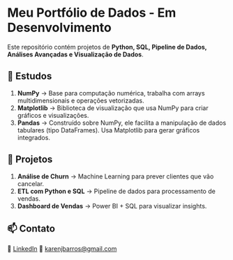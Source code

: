 # Meu Portfólio de Dados - Em Desenvolvimento  
Este repositório contém projetos de **Python, SQL, Pipeline de Dados, Análises Avançadas e Visualização de Dados**.

## 📌 Estudos
1. **NumPy** → Base para computação numérica, trabalha com arrays multidimensionais e operações vetorizadas.
2. **Matplotlib** → Biblioteca de visualização que usa NumPy para criar gráficos e visualizações.
3. **Pandas** → Construído sobre NumPy, ele facilita a manipulação de dados tabulares (tipo DataFrames). Usa Matplotlib para gerar gráficos integrados.

## 📌 Projetos
1. **Análise de Churn** → Machine Learning para prever clientes que vão cancelar.
2. **ETL com Python e SQL** → Pipeline de dados para processamento de vendas.
3. **Dashboard de Vendas** → Power BI + SQL para visualizar insights.

## 📫 Contato
🔗 [LinkedIn](https://www.linkedin.com/in/karen-barros)
📧 karenjbarros@gmail.com
